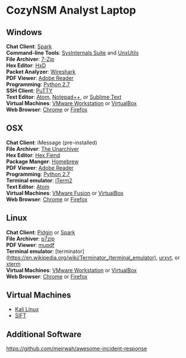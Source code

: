 # CozyNSM Analyst Laptop

## Windows

**Chat Client**: [Spark](https://www.igniterealtime.org/projects/spark/)  
**Command-line Tools**: [SysInternals Suite](https://technet.microsoft.com/en-us/sysinternals/bb842062) and [UnxUtils](unxutils.sourceforge.net)  
**File Archiver**: [7-Zip](http://www.7-zip.org/)  
**Hex Editor**: [HxD](https://mh-nexus.de/en/hxd/)  
**Packet Analyzer**: [Wireshark](https://www.wireshark.org/)  
**PDF Viewer**: [Adobe Reader](https://get.adobe.com/reader/)  
**Programming**: [Python 2.7](https://www.python.org/downloads/)  
**SSH Client**: [PuTTY](http://www.putty.org/)  
**Text Editor**: [Atom](https://atom.io/), [Notepad++](https://notepad-plus-plus.org/), or [Sublime Text](https://www.sublimetext.com/)  
**Virtual Machines**: [VMware Workstation](http://www.vmware.com/products/workstation.html) or [VirtualBox](https://www.virtualbox.org/wiki/Downloads)  
**Web Browser**: [Chrome](https://www.google.com/chrome/browser/desktop/) or [Firefox](https://www.mozilla.org/en-US/firefox/new/)  

## OSX

**Chat Client**: iMessage (pre-installed)  
**File Archiver**: [The Unarchiver](http://unarchiver.c3.cx/unarchiver)  
**Hex Editor**: [Hex Fiend](http://ridiculousfish.com/hexfiend/)  
**Package Manger**: [Homebrew](http://brew.sh/)  
**PDF Viewer**: [Adobe Reader](https://get.adobe.com/reader/)  
**Programming**: [Python 2.7](https://www.python.org/downloads/)  
**Terminal emulator**: [iTerm2](https://www.iterm2.com/)  
**Text Editor**: [Atom](https://atom.io/)  
**Virtual Machines**: [VMware Fusion](http://www.vmware.com/products/fusion.html) or [VirtualBox](https://www.virtualbox.org/wiki/Downloads)  
**Web Browser**: [Chrome](https://www.google.com/chrome/browser/desktop/) or [Firefox](https://www.mozilla.org/en-US/firefox/new/)  

## Linux

**Chat Client**: [Pidgin](https://www.pidgin.im/) or [Spark](https://www.igniterealtime.org/projects/spark/)  
**File Archiver**: [p7zip](http://www.7-zip.org/download.html)  
**PDF Viewer**: [mupdf](http://mupdf.com/)  
**Terminal emulator**: [terminator](https://en.wikipedia.org/wiki/Terminator_(terminal_emulator), [urxvt](https://wiki.archlinux.org/index.php/rxvt-unicode), or [xterm](http://invisible-island.net/xterm/)  
**Virtual Machines**: [VMware Workstation](http://www.vmware.com/products/workstation.html) or [VirtualBox](https://www.virtualbox.org/wiki/Downloads)  
**Web Browser**: [Chrome](https://www.google.com/chrome/browser/desktop/) or [Firefox](https://www.mozilla.org/en-US/firefox/new/)  

## Virtual Machines

* [Kali Linux](https://www.kali.org/downloads/)  
* [SIFT](http://digital-forensics.sans.org/community/downloads)  

## Additional Software

https://github.com/meirwah/awesome-incident-response